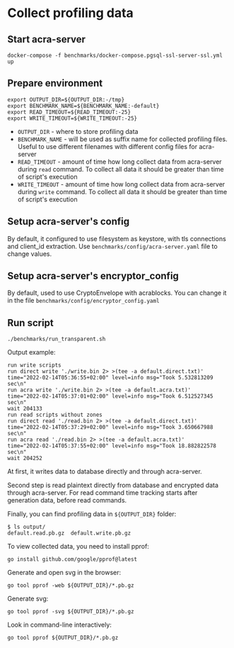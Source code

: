 # Collect profiling data

## Start acra-server

```
docker-compose -f benchmarks/docker-compose.pgsql-ssl-server-ssl.yml up
```

## Prepare environment 

```
export OUTPUT_DIR=${OUTPUT_DIR:-/tmp}
export BENCHMARK_NAME=${BENCHMARK_NAME:-default}
export READ_TIMEOUT=${READ_TIMEOUT:-25}
export WRITE_TIMEOUT=${WRITE_TIMEOUT:-25}
```

* `OUTPUT_DIR` - where to store profiling data
* `BENCHMARK_NAME` - will be used as suffix name for collected profiling files. Useful to use different filenames with 
  different config files for acra-server
* `READ_TIMEOUT` - amount of time how long collect data from acra-server during `read` command. To collect all data it should 
  be greater than time of script's execution
* `WRITE_TIMEOUT` - amount of time how long collect data from acra-server during `write` command. To collect all data it should
  be greater than time of script's execution

## Setup acra-server's config 

By default, it configured to use filesystem as keystore, with tls connections and client_id extraction.
Use `benchmarks/config/acra-server.yaml` file to change values.

## Setup acra-server's encryptor_config

By default, used to use CryptoEnvelope with acrablocks. You can change it in the file `benchmarks/config/encryptor_config.yaml`

## Run script

```
./benchmarks/run_transparent.sh
```

Output example:
```
run write scripts
run direct write './write.bin 2> >(tee -a default.direct.txt)'
time="2022-02-14T05:36:55+02:00" level=info msg="Took 5.532813209 sec\n"
run acra write './write.bin 2> >(tee -a default.acra.txt)'
time="2022-02-14T05:37:01+02:00" level=info msg="Took 6.512527345 sec\n"
wait 204133
run read scripts without zones
run direct read './read.bin 2> >(tee -a default.direct.txt)'
time="2022-02-14T05:37:29+02:00" level=info msg="Took 3.650667988 sec\n"
run acra read './read.bin 2> >(tee -a default.acra.txt)'
time="2022-02-14T05:37:55+02:00" level=info msg="Took 18.882822578 sec\n"
wait 204252
```

At first, it writes data to database directly and through acra-server.

Second step is read plaintext directly from database and encrypted data through acra-server.
For read command time tracking starts after generation data, before read commands.

Finally, you can find profiling data in `${OUTPUT_DIR}` folder:
```
$ ls output/
default.read.pb.gz  default.write.pb.gz 
```

To view collected data, you need to install pprof:
```
go install github.com/google/pprof@latest
```

Generate and open svg in the browser:
```
go tool pprof -web ${OUTPUT_DIR}/*.pb.gz
```

Generate svg:
```
go tool pprof -svg ${OUTPUT_DIR}/*.pb.gz
```

Look in command-line interactively:
```
go tool pprof ${OUTPUT_DIR}/*.pb.gz
```